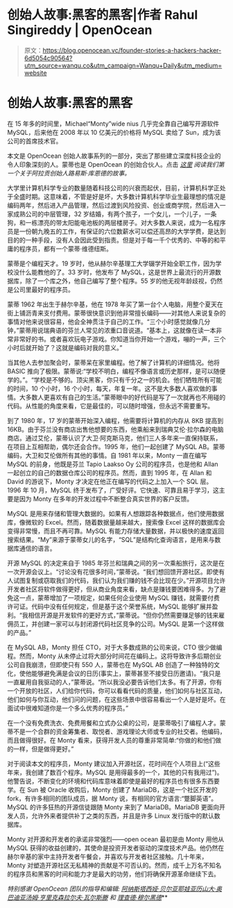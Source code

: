 # 创始人故事:黑客的黑客|作者 Rahul Singireddy | OpenOcean

> 原文：<https://blog.openocean.vc/founder-stories-a-hackers-hacker-6d5054c90564?utm_source=wanqu.co&utm_campaign=Wanqu+Daily&utm_medium=website>

# 创始人故事:黑客的黑客

在 15 年多的时间里，Michael“Monty”wide nius 几乎完全靠自己编写开源软件 MySQL，后来他在 2008 年以 10 亿美元的价格将 MySQL 卖给了 Sun，成为该公司的首席技术官。

本文是 OpenOcean 创始人故事系列的一部分，突出了那些建立深度科技企业的令人印象深刻的人。蒙蒂也是 OpenOcean 的创始合伙人。点击 [*这里*](https://medium.com/openocean/founder-stories-new-kids-on-the-blockchain-silicon-valleys-sinking-ship-639372ebc83c) *阅读我们第一个关于阿拉贡创始人路易斯·库恩德的故事。*



大学里计算机科学专业的数量随着科技公司的兴衰而起伏，目前，计算机科学正处于全盛时期。这意味着，不管是好是坏，大多数计算机科学毕业生最理想的情况是编码两年，然后进入产品管理，然后过渡到风险投资、创业或商学院，然后进入一家成熟公司的中层管理，32 岁结婚，有两个孩子，一个女儿，一个儿子，一条狗，和一栋漂亮的带太阳能电池板的两层楼房子。对大多数人来说，成为一名程序员是一份朝九晚五的工作，有保证的六位数薪水可以偿还高昂的大学学费，是达到目的的一种手段，没有人会因此受到指责。但是对于每一千个优秀的、中等的和平庸的程序员，都有一个蒙蒂·维德纽斯。

蒙蒂是个编程天才。19 岁时，他从赫尔辛基理工大学辍学开始全职工作，因为学校没什么能教他的了。33 岁时，他发布了 MySQL，这是世界上最流行的开源数据库，除了一个库之外，他自己编写了整个程序。55 岁的他无视年龄歧视，仍然是公司里最好的程序员。

蒙蒂 1962 年出生于赫尔辛基，他在 1978 年买了第一台个人电脑，用整个夏天在街上铺沥青来支付费用。蒙蒂很快意识到他非常擅长编码——对其他人来说复杂的事情对他来说很容易，他会全神贯注于自己的工作。“三个小时感觉就像几分钟，”蒙蒂用说瑞典语的芬兰人常见的浓重口音说道。“基本上，这就像在读一本非常非常好的书。或者喜欢玩电子游戏。你知道当你开始一个游戏，嘣的一声，三个小时后就开始了？这就是编码对我的意义。”

当其他人去参加聚会时，蒙蒂呆在家里编程。他了解了计算机的详细情况。他将 BASIC 推向了极限。蒙蒂说:“学校不明白，编程不像语言或历史那样，是可以随便学的。”。“学校是不够的。顶尖黑客，你只有千分之一的机会。他们牺牲所有可能的时间，10 个小时，16 个小时，每天，年复一年。这不是大多数人喜欢做的事情。大多数人更喜欢有自己的生活。”蒙蒂眼中的好代码是写了一次就再也不用碰的代码。从性能的角度来看，它是最佳的，可以随时增强，但永远不需要重写。

到了 1980 年，17 岁的蒙蒂开始深入编程，他需要将计算机的内存从 8KB 提高到 16KB。由于芬兰没有商店出售他想要的东西，他乘船来到瑞典艾伦·拉尔森的电脑商店。通过艾伦，蒙蒂认识了大卫·阿克斯马克，他们三人多年来一直保持联系，在项目上互相帮助，偶尔还会合作。1995 年，他们一起创建了 MySQL AB。蒙蒂编码，大卫和艾伦做所有其他的事情。自 1981 年以来，Monty 一直在编写 MySQL 的前身，他既是芬兰 Tapio Laakso Oy 公司的程序员，也是他和 Allan 一起创立的自己的数据仓库公司的程序员。然而，直到 1995 年，在 Allan 和 David 的游说下，Monty 才决定在他正在编写的代码之上加入一个 SQL 层。1996 年 10 月，MySQL 终于发布了，广受好评。它快速、可靠且易于学习，这主要是因为 Monty 在多年的开发过程中不断整合真实世界的客户反馈。

MySQL 是用来存储和管理大数据的。如果有人想跟踪各种数据点，他们使用数据库，像微软的 Excel。然而，随着数据量越来越大，搜索像 Excel 这样的数据库会变得非常慢，而且不再可靠。MySQL 有能力存储大量数据，并以极快的速度返回搜索结果。“My”来源于蒙蒂女儿的名字，“SQL”是结构化查询语言，是用来与数据库通信的语言。

开源 MySQL 的决定来自于 1985 年芬兰和瑞典之间的另一次乘船旅行，这次是在一次开源会议上。“讨论没有花很多时间，”蒙蒂说。“我们想回馈开源社区。即使有人试图复制或窃取我们的代码，我们认为我们赚的钱不会比现在少。”开源项目允许开发者社区将软件做得更好，但从商业角度来看，缺点是赚钱要困难得多。为了避免这一点，蒙蒂增加了一项规定，如果任何企业使用 MySQL 赚钱，就需要付费许可证。代码中没有任何规定，但是基于这个荣誉系统，MySQL 能够扩展并盈利。“我相信开源是开发软件的更好方式，”蒙蒂说。“但你仍然需要赚足够的钱来雇佣员工，并创建一家可以与封闭源代码社区竞争的公司。MySQL 是第一个这样做的产品。”

在 MySQL AB，Monty 担任 CTO，对于大多数成熟的公司来说，CTO 很少做编程。然而，Monty 从未停止过将大部分时间花在编码上。这将导致许多后期创业公司自我崩溃，但即使只有 550 人，蒙蒂也在 MySQL AB 创造了一种独特的文化，使他能够避免满是会议的日历(事实上，蒙蒂甚至不接受日历邀请)。“我只是一直雇用自我驱动的人，”蒙蒂说。“所以我没必要告诉他们太多。有了开源，你有一个开放的社区，人们给你代码，你可以看看代码的质量，他们如何与社区互动，他们如何与你互动，他们问的问题，在这些场景中很容易看出一个人是好是坏。在面试中很难知道你是一个多么优秀的程序员。”

在一个没有免费洗衣、免费用餐和立式办公桌的公司，是蒙蒂吸引了编程人才。蒙蒂不是一个合群的资金筹集者、取悦者、游戏理论大师或专业的社交者。他编码，而且做得很好。在 Monty 看来，获得开发人员的尊重非常简单:“你做的和他们做的一样，但是做得更好。”

对于阅读本文的程序员，Monty 建议加入开源社区，花时间在个人项目上(“这些年来，我创建了数百个程序。MySQL 是用得最多的一个，其他的只有我用过”)。他警告说，不断变化的环境和代码库意味着即使是最好的程序员也有很多东西要学。在 Sun 被 Oracle 收购后，Monty 创建了 MariaDB，这是一个社区开发的 fork，有许多相同的团队成员，据 Monty 说，有相同的官方语言:“蹩脚英语”。MySQL 的许多狂热的开源信徒跟随 Monty 来到了 MariaDB。MariaDB 更面向开发人员，允许外来者提供补丁之类的东西，并且是许多 Linux 发行版中的默认数据库。

Monty 对开源和开发者的承诺非常强烈——open ocean 最初是由 Monty 用他从 MySQL 获得的收益创建的，其使命是投资开发者驱动的深度技术产品。他仍然在赫尔辛基的家中主持开发者午餐会，并喜欢与开发者社区接触。几十年来，Monty 对塑造开源社区无私精神的贡献是不可否认的。然而，成千上万名不知名的程序员和黑客的时间和能力才是最大的功劳，他们将确保开源革命继续下去。

*特别感谢 OpenOcean 团队的指导和编辑:* [*阿纳斯塔西娅·贝尔亚耶娃*](https://medium.com/u/2f90866e1a5d?source=post_page-----6d5054c90564--------------------------------)*[*亚历山大·奥巴迪亚*](https://medium.com/u/2ad192a882c7?source=post_page-----6d5054c90564--------------------------------)*[*汤姆·亨里克森*](https://medium.com/u/4ec528d661fd?source=post_page-----6d5054c90564--------------------------------)*[*拉尔夫·瓦尔斯滕*](https://medium.com/u/81f66d692981?source=post_page-----6d5054c90564--------------------------------) *和* [*理查德·穆尔黑德*](https://medium.com/u/8875491ec1fe?source=post_page-----6d5054c90564--------------------------------)***

